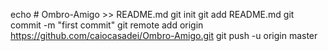 echo # Ombro-Amigo >> README.md
git init
git add README.md
git commit -m "first commit"
git remote add origin https://github.com/caiocasadei/Ombro-Amigo.git
git push -u origin master
